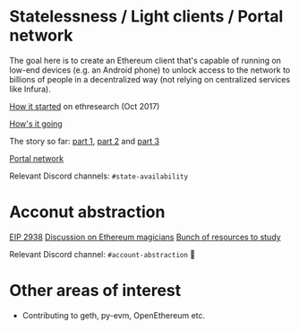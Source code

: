 # Statelessness /  Light clients / Portal network

The goal here is to create an Ethereum client that's capable of running on low-end devices (e.g. an Android phone) to unlock access to the network to billions of people in a decentralized way (not relying on centralized services like Infura).

[How it started](https://ethresear.ch/t/the-stateless-client-concept/172) on ethresearch (Oct 2017)

[How's it going](https://ethresear.ch/t/complete-revamp-of-the-stateless-ethereum-roadmap/8592)

The story so far: [part 1](https://snakecharmers.ethereum.org/the-winding-road-to-functional-light-clients/), [part 2](https://snakecharmers.ethereum.org/the-winding-road-to-functional-light-clients-part-2/) and [part 3](https://snakecharmers.ethereum.org/the-winding-road-to-functional-light-clients-part-3/)

[Portal network](https://github.com/ethereum/stateless-ethereum-specs/blob/master/portal-network.md)

Relevant Discord channels: `#state-availability`

# Acconut abstraction

[EIP 2938](https://eips.ethereum.org/EIPS/eip-2938)
[Discussion on Ethereum magicians](https://ethereum-magicians.org/t/eip-2938-account-abstraction/4630)
[Bunch of resources to study](https://hackmd.io/@matt/r1neQ_B38)

Relevant Discord channel: `#account-abstraction` :thinking:

# Other areas of interest

* Contributing to geth, py-evm, OpenEthereum etc.
